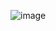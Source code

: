 

![image](https://user-images.githubusercontent.com/116714488/206853402-2f8633ed-b518-4596-af97-fce0c785a25c.png)
